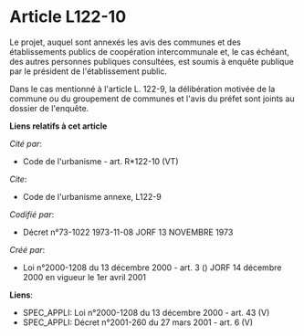 # Article L122-10

Le projet, auquel sont annexés les avis des communes et des établissements publics de coopération intercommunale et, le cas
échéant, des autres personnes publiques consultées, est soumis à enquête publique par le président de l'établissement public.

Dans le cas mentionné à l'article L. 122-9, la délibération motivée de la commune ou du groupement de communes et l'avis du
préfet sont joints au dossier de l'enquête.

**Liens relatifs à cet article**

_Cité par_:

  - Code de l'urbanisme - art. R*122-10 (VT)

_Cite_:

  - Code de l'urbanisme annexe, L122-9

_Codifié par_:

  - Décret n°73-1022 1973-11-08 JORF 13 NOVEMBRE 1973

_Créé par_:

  - Loi n°2000-1208 du 13 décembre 2000 - art. 3 () JORF 14 décembre 2000 en vigueur le 1er avril 2001

**Liens**:

  - SPEC_APPLI: Loi n°2000-1208 du 13 décembre 2000 - art. 43 (V)
  - SPEC_APPLI: Décret n°2001-260 du 27 mars 2001 - art. 6 (V)
